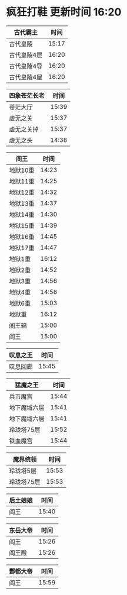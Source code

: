 # 疯狂打鞋 更新时间 16:20

| 古代霸主   | 时间    |
|--------|-------|
| 古代皇陵 | 15:17 |
| 古代皇陵4层 | 16:20 |
| 古代皇陵4导 | 16:20 |
| 古代皇陵4屋 | 16:20 |

| 四象苍茫长老   | 时间    |
|--------|-------|
| 苍茫大厅 | 15:39 |
| 虚无之关 | 15:37 |
| 虚无之关掉 | 15:37 |
| 虚无之头 | 14:38 |

| 间王   | 时间    |
|--------|-------|
| 地狱10重 | 14:23 |
| 地狱11重 | 14:25 |
| 地狱12重 | 14:32 |
| 地狱13重 | 14:37 |
| 地狱14重 | 14:30 |
| 地狱15重 | 14:39 |
| 地狱16重 | 14:45 |
| 地狱17重 | 14:47 |
| 地狱1重 | 16:12 |
| 地狱2重 | 14:52 |
| 地狱3重 | 14:56 |
| 地狱4重 | 14:58 |
| 地狱6重 | 15:03 |
| 地狱重 | 16:12 |
| 间王辐 | 15:00 |
| 阎王 | 15:00 |

| 叹息之王   | 时间    |
|--------|-------|
| 叹息回廊 | 15:45 |

| 猛魔之王   | 时间    |
|--------|-------|
| 兵币魔宫 | 15:44 |
| 地下魔域六层 | 15:41 |
| 地下魔域六居 | 15:41 |
| 玲珑塔75层 | 15:52 |
| 铁血魔宫 | 15:44 |

| 魔界统领   | 时间    |
|--------|-------|
| 玲珑塔5层 | 15:53 |
| 玲珑塔75层 | 15:53 |

| 后土娘娘   | 时间    |
|--------|-------|
| 阎王 | 15:40 |

| 东岳大帝   | 时间    |
|--------|-------|
| 阎王 | 15:26 |
| 阎王殿 | 15:26 |

| 酆都大帝   | 时间    |
|--------|-------|
| 阎王 | 15:59 |